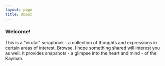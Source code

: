 ```yaml
---
layout: page
title: About
---
```


<section id="page-content">
    <div class="about-container">
        <h3 class="about">Welcome!</h3>
        <p class="about">
            This is a "virutal" scrapbook - a collection of thoughts and expressions in certain areas of interest.
            Browse. I hope something shared will interest you as well. It provides snapshots - a glimpse into the heart
            and mind - of the Kayman.
        </p>
    </div>
</section>